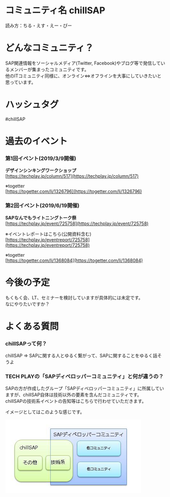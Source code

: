# コミュニティ名 chillSAP

読み方：ちる・えす・えー・ぴー

# どんなコミュニティ？  
SAP関連情報をソーシャルメディア(Twitter, Facebook)やブログ等で発信しているメンバーが集まったコミュニティです。  
他のITコミュニティ同様に、オンライン⇔オフラインを大事にしていきたいと思っています。

# ハッシュタグ
#chillSAP

# 過去のイベント

### 第1回イベント(2019/3/9開催) 
**デザインシンキングワークショップ**  
[https://techplay.jp/column/517](https://techplay.jp/column/517)

※togetter  
[https://togetter.com/li/1326796](https://togetter.com/li/1326796)


### 第2回イベント(2019/6/19開催)
**SAPなんでもライトニングトーク祭**  
[https://techplay.jp/event/725758](https://techplay.jp/event/725758)

※イベントレポートはこちら(公開資料含む)  
[https://techplay.jp/eventreport/725758](https://techplay.jp/eventreport/725758)

※togetter  
[https://togetter.com/li/1368084](https://togetter.com/li/1368084)


# 今後の予定   
もくもく会、LT、セミナーを検討していますが具体的には未定です。  
なにやりたいですか？



# よくある質問  

### chillSAPって何？  
chillSAP ⇒ SAPに関する人とゆるく繋がって、SAPに関することをゆるく話そうよ


### TECH PLAYの「SAPディベロッパーコミュニティ」と何が違うの？  
SAPの方が作成したグループ「SAPディベロッパーコミュニティ」に所属していますが、chillSAP自体は技術以外の要素を含んだコミュニティです。  
chillSAPの技術系イベントの告知等はこちらで行わせていただきます。  
 
イメージとしてはこのような感じです。  

![イメージ図](https://raw.githubusercontent.com/chillsap/about_us/master/chill_dev_image.jpg)


